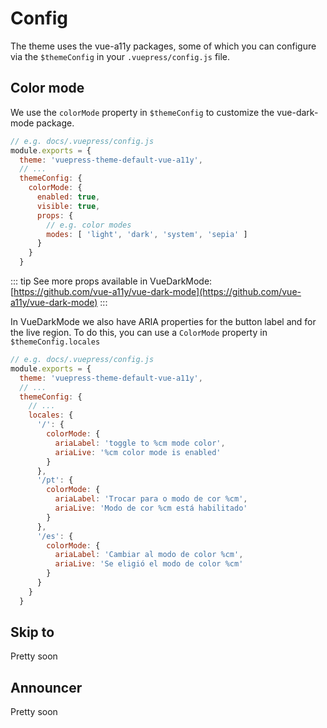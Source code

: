 # Config

The theme uses the vue-a11y packages, some of which you can configure via the `$themeConfig` in your `.vuepress/config.js` file.

## Color mode

We use the `colorMode` property in `$themeConfig` to customize the vue-dark-mode package.

```javascript
// e.g. docs/.vuepress/config.js
module.exports = {
  theme: 'vuepress-theme-default-vue-a11y',
  // ...
  themeConfig: {
    colorMode: {
      enabled: true,
      visible: true,
      props: {
        // e.g. color modes
        modes: [ 'light', 'dark', 'system', 'sepia' ]
      }
    }
  }
```

::: tip
See more props available in VueDarkMode:  
[https://github.com/vue-a11y/vue-dark-mode](https://github.com/vue-a11y/vue-dark-mode)
:::

In VueDarkMode we also have ARIA properties for the button label and for the live region. To do this, you can use a `ColorMode` property in `$themeConfig.locales`

```javascript
// e.g. docs/.vuepress/config.js
module.exports = {
  theme: 'vuepress-theme-default-vue-a11y',
  // ...
  themeConfig: {
    // ...
    locales: {
      '/': {
        colorMode: {
          ariaLabel: 'toggle to %cm mode color',
          ariaLive: '%cm color mode is enabled'
        }
      },
      '/pt': {
        colorMode: {
          ariaLabel: 'Trocar para o modo de cor %cm',
          ariaLive: 'Modo de cor %cm está habilitado'
        }
      },
      '/es': {
        colorMode: {
          ariaLabel: 'Cambiar al modo de color %cm',
          ariaLive: 'Se eligió el modo de color %cm'
        }
      }
    }
  }
```

## Skip to

Pretty soon

## Announcer

Pretty soon
